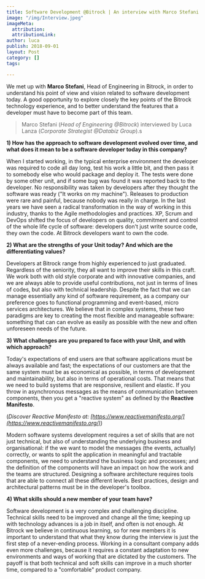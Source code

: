 ```yaml
---
title: Software Development @Bitrock | An interview with Marco Stefani (Head of Engineering)
image: "/img/Interview.jpeg"
imageMeta:
  attribution: 
  attributionLink: 
author: luca
publish: 2018-09-01
layout: Post
category: []
tags: 

---
```

We met up with **Marco Stefani**, Head of Engineering in Bitrock, in order to understand his point of view and vision related to software development today. <!-- more --> A good opportunity to explore closely the key points of the Bitrock technology experience, and to better understand the features that a developer must have to become part of this team.

> Marco Stefani (*Head of Engineering @Bitrock*) interviewed by Luca Lanza (*Corporate Strategist @Databiz Group*).s

**1) How has the approach to software development evolved over time, and what does it mean to be a software developer today in this company?**

When I started working, in the typical enterprise environment the developer was required to code all day long, test his work a little bit, and then pass it to somebody else who would package and deploy it. The tests were done by some other unit, and if some bug was found it was reported back to the developer. No responsibility was taken by developers after they thought the software was ready ("It works on my machine").
Releases to production were rare and painful, because nobody was really in charge.
In the last years we have seen a radical transformation in the way of working in this industry, thanks to the Agile methodologies and practices. XP, Scrum and DevOps shifted the focus of developers on quality, commitment and control of the whole life cycle of software: developers don't just write source code, they own the code.
At Bitrock developers want to own the code.

**2) What are the strengths of your Unit today? And which are the differentiating values?**

Developers at Bitrock range from highly experienced to just graduated. Regardless of the seniority, they all want to improve their skills in this craft. 
We work both with old style corporate and with innovative companies, and we are always able to provide useful contributions, not just in terms of lines of codes, but also with technical leadership.
Despite the fact that we can manage essentially any kind of software requirement, as a company our preference goes to functional programming and event-based, micro services architectures. We believe that in complex systems, these two paradigms are key to creating the most flexible and manageable software: something that can can evolve as easily as possible with the new and often unforeseen needs of the future. 

**3) What challenges are you prepared to face with your Unit, and with which approach?**

Today's expectations of end users are that software applications must be always available and fast; the expectations of our customers are that the same system must be as economical as possible, in terms of development and maintainability, but also in terms of operational costs. That means that we need to build systems that are responsive, resilient and elastic. If you throw in asynchronous messages as the means of communication between components, then you get a "reactive system" as defined by the **Reactive Manifesto**. 

(*Discover Reactive Manifesto at: [https://www.reactivemanifesto.org/](https://www.reactivemanifesto.org/)*)

Modern software systems development requires a set of skills that are not just technical, but also of understanding the underlying business and organisational: if the we want to model the messages (the events, actually) correctly, or wants to split the application in meaningful and tractable components, we need to understand the business logic and processes; and the definition of the components will have an impact on how the work and the teams are structured.
Designing a software architecture requires tools that are able to connect all these different levels. Best practices, design and architectural patterns must be in the developer's toolbox.

**4) What skills should a new member of your team have?**

Software development is a very complex and challenging discipline. Technical skills need to be improved and change all the time; keeping up with technology advances is a job in itself, and often is not enough.
At Bitrock we believe in continuous learning, so for new members it is important to understand that what they know during the interview is just the first step of a never-ending process. Working in a consultant company adds even more challenges, because it requires a constant adaptation to new environments and ways of working that are dictated by the customers.
The payoff is that both technical and soft skills can improve in a much shorter time, compared to a "comfortable" product company.